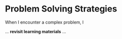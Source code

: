 # Problem Solving Strategies

When I encounter a complex problem, I

… **revisit learning materials** ...